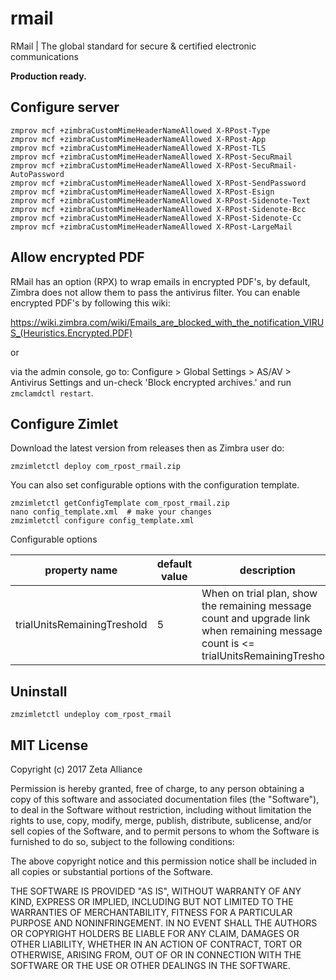 # rmail
RMail | The global standard for secure & certified electronic communications

**Production ready.**

## Configure server

    zmprov mcf +zimbraCustomMimeHeaderNameAllowed X-RPost-Type
    zmprov mcf +zimbraCustomMimeHeaderNameAllowed X-RPost-App
    zmprov mcf +zimbraCustomMimeHeaderNameAllowed X-RPost-TLS
    zmprov mcf +zimbraCustomMimeHeaderNameAllowed X-RPost-SecuRmail
    zmprov mcf +zimbraCustomMimeHeaderNameAllowed X-RPost-SecuRmail-AutoPassword
    zmprov mcf +zimbraCustomMimeHeaderNameAllowed X-RPost-SendPassword
    zmprov mcf +zimbraCustomMimeHeaderNameAllowed X-RPost-Esign
    zmprov mcf +zimbraCustomMimeHeaderNameAllowed X-RPost-Sidenote-Text
    zmprov mcf +zimbraCustomMimeHeaderNameAllowed X-RPost-Sidenote-Bcc
    zmprov mcf +zimbraCustomMimeHeaderNameAllowed X-RPost-Sidenote-Cc  
    zmprov mcf +zimbraCustomMimeHeaderNameAllowed X-RPost-LargeMail  

## Allow encrypted PDF

RMail has an option (RPX) to wrap emails in encrypted PDF's, by default, Zimbra does not 
allow them to pass the antivirus filter. You can enable encrypted PDF's by following
this wiki:

https://wiki.zimbra.com/wiki/Emails_are_blocked_with_the_notification_VIRUS_(Heuristics.Encrypted.PDF)

or

via the admin console, go to: Configure > Global Settings > AS/AV > Antivirus Settings and un-check 'Block encrypted archives.'
and run `zmclamdctl restart`.

## Configure Zimlet

Download the latest version from releases then as Zimbra user do:

    zmzimletctl deploy com_rpost_rmail.zip
    
You can also set configurable options with the configuration template.

    zmzimletctl getConfigTemplate com_rpost_rmail.zip
    nano config_template.xml  # make your changes
    zmzimletctl configure config_template.xml

Configurable options

| property name  | default value   |  description  | 
|---|---|---|
| trialUnitsRemainingTreshold | 5 | When on trial plan, show the remaining message count and upgrade link when remaining message count is <= trialUnitsRemainingTreshold |


## Uninstall

    zmzimletctl undeploy com_rpost_rmail


## MIT License

Copyright (c) 2017 Zeta Alliance

Permission is hereby granted, free of charge, to any person obtaining a copy
of this software and associated documentation files (the "Software"), to deal
in the Software without restriction, including without limitation the rights
to use, copy, modify, merge, publish, distribute, sublicense, and/or sell
copies of the Software, and to permit persons to whom the Software is
furnished to do so, subject to the following conditions:

The above copyright notice and this permission notice shall be included in all
copies or substantial portions of the Software.

THE SOFTWARE IS PROVIDED "AS IS", WITHOUT WARRANTY OF ANY KIND, EXPRESS OR
IMPLIED, INCLUDING BUT NOT LIMITED TO THE WARRANTIES OF MERCHANTABILITY,
FITNESS FOR A PARTICULAR PURPOSE AND NONINFRINGEMENT. IN NO EVENT SHALL THE
AUTHORS OR COPYRIGHT HOLDERS BE LIABLE FOR ANY CLAIM, DAMAGES OR OTHER
LIABILITY, WHETHER IN AN ACTION OF CONTRACT, TORT OR OTHERWISE, ARISING FROM,
OUT OF OR IN CONNECTION WITH THE SOFTWARE OR THE USE OR OTHER DEALINGS IN THE
SOFTWARE.


